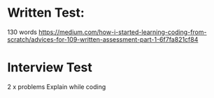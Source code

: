 # Written Test:
130 words
https://medium.com/how-i-started-learning-coding-from-scratch/advices-for-109-written-assessment-part-1-6f7fa821cf84

# Interview Test
2 x problems
Explain while coding
